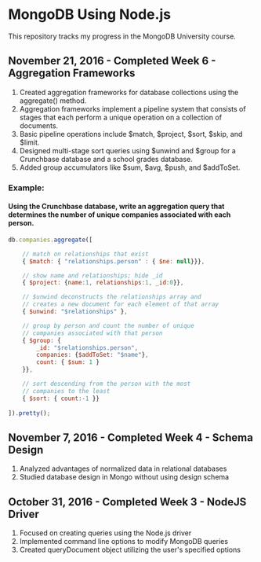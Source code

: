 # MongoDB Using Node.js

This repository tracks my progress in the MongoDB University course.

## November 21, 2016 - Completed Week 6 - Aggregation Frameworks
1. Created aggregation frameworks for database collections using the aggregate() method. 
2. Aggregation frameworks implement a pipeline system that consists of stages that each perform a unique operation on a collection of documents.
3. Basic pipeline operations include $match, $project, $sort, $skip, and $limit.
4. Designed multi-stage sort queries using $unwind and $group for a Crunchbase database and a school grades database.
5. Added group accumulators like $sum, $avg, $push, and $addToSet.

### Example:
#### Using the Crunchbase database, write an aggregation query that determines the number of unique companies associated with each person.

```` javascript
db.companies.aggregate([

	// match on relationships that exist
	{ $match: { "relationships.person" : { $ne: null}}},

	// show name and relationships; hide _id
	{ $project: {name:1, relationships:1, _id:0}},

	// $unwind deconstructs the relationships array and 
    // creates a new document for each element of that array
	{ $unwind: "$relationships" },

	// group by person and count the number of unique
	// companies associated with that person
	{ $group: {
		_id: "$relationships.person",
		companies: {$addToSet: "$name"},
		count: { $sum: 1 }
	}},

	// sort descending from the person with the most 
	// companies to the least
	{ $sort: { count:-1 }}
	
]).pretty();
````

## November 7, 2016 - Completed Week 4 - Schema Design
1. Analyzed advantages of normalized data in relational databases
2. Studied database design in Mongo without using design schema

## October 31, 2016 - Completed Week 3 - NodeJS Driver
1. Focused on creating queries using the Node.js driver
2. Implemented command line options to modify MongoDB queries
3. Created queryDocument object utilizing the user's specified options


